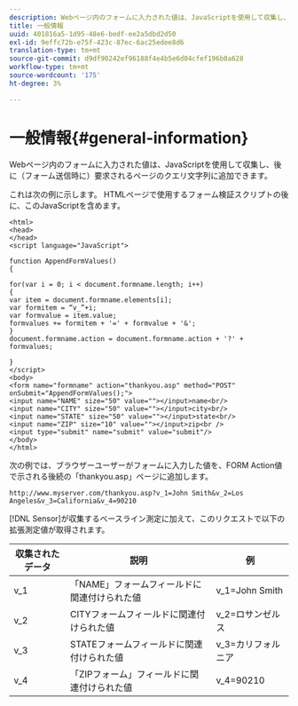 ```yaml
---
description: Webページ内のフォームに入力された値は、JavaScriptを使用して収集し、後に（フォーム送信時に）要求されるページのクエリ文字列に追加できます。
title: 一般情報
uuid: 401816a5-1d95-48e6-bedf-ee2a5dbd2d50
exl-id: 9effc72b-e75f-423c-87ec-6ac25edee8d6
translation-type: tm+mt
source-git-commit: d9df90242ef96188f4e4b5e6d04cfef196b0a628
workflow-type: tm+mt
source-wordcount: '175'
ht-degree: 3%

---
```


# 一般情報{#general-information}

Webページ内のフォームに入力された値は、JavaScriptを使用して収集し、後に（フォーム送信時に）要求されるページのクエリ文字列に追加できます。

これは次の例に示します。 HTMLページで使用するフォーム検証スクリプトの後に、このJavaScriptを含めます。

```
<html> 
<head> 
</head> 
<script language="JavaScript"> 
 
function AppendFormValues() 
{ 
 
for(var i = 0; i < document.formname.length; i++) 
{ 
var item = document.formname.elements[i]; 
var formitem = “v_”+i; 
var formvalue = item.value; 
formvalues += formitem + '=' + formvalue + '&'; 
} 
document.formname.action = document.formname.action + '?' + formvalues; 
 
} 
</script> 
<body> 
<form name="formname" action="thankyou.asp" method="POST" onSubmit="AppendFormValues();"> 
<input name="NAME" size="50" value=""></input>name<br/> 
<input name="CITY" size="50" value=""></input>city<br/> 
<input name="STATE" size="50" value=""></input>state<br/> 
<input name="ZIP" size="10" value=""></input>zip<br /> 
<input type="submit" name="submit" value="submit"/> 
</body> 
</html> 
```

次の例では、ブラウザーユーザーがフォームに入力した値を、FORM Action値で示される後続の「thankyou.asp」ページに追加します。

```
http://www.myserver.com/thankyou.asp?v_1=John Smith&v_2=Los Angeles&v_3=California&v_4=90210
```

[!DNL Sensor]が収集するベースライン測定に加えて、このリクエストで以下の拡張測定値が取得されます。

| 収集されたデータ | 説明 | 例 |
|---|---|---|
| v_1 | 「NAME」フォームフィールドに関連付けられた値 | v_1=John Smith |
| v_2 | CITYフォームフィールドに関連付けられた値 | v_2=ロサンゼルス |
| v_3 | STATEフォームフィールドに関連付けられた値 | v_3=カリフォルニア |
| v_4 | 「ZIPフォーム」フィールドに関連付けられた値 | v_4=90210 |
